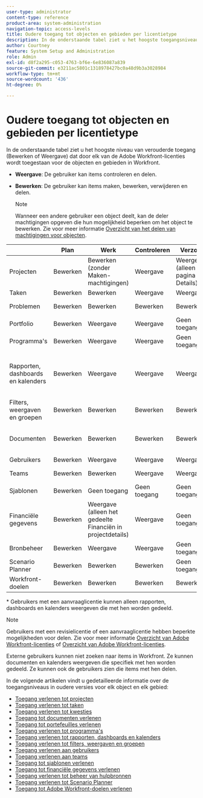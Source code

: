 ```yaml
---
user-type: administrator
content-type: reference
product-area: system-administration
navigation-topic: access-levels
title: Oudere toegang tot objecten en gebieden per licentietype
description: In de onderstaande tabel ziet u het hoogste toegangsniveau (Bewerken of Weergave) dat door elk van de Adobe Workfront-verouderde licenties wordt toegestaan voor de objecten en gebieden in Workfront.
author: Courtney
feature: System Setup and Administration
role: Admin
exl-id: d8f2a295-c053-4763-bf6e-6e836087a839
source-git-commit: e3211ac5801c1318978427bc0a48d9b3a3028984
workflow-type: tm+mt
source-wordcount: '436'
ht-degree: 0%

---
```


# Oudere toegang tot objecten en gebieden per licentietype

In de onderstaande tabel ziet u het hoogste niveau van verouderde toegang (Bewerken of Weergave) dat door elk van de Adobe Workfront-licenties wordt toegestaan voor de objecten en gebieden in Workfront.

* **Weergave**: De gebruiker kan items controleren en delen.
* **Bewerken**: De gebruiker kan items maken, bewerken, verwijderen en delen.

   >[!NOTE]
   >
   >Wanneer een andere gebruiker een object deelt, kan de deler machtigingen opgeven die hun mogelijkheid beperken om het object te bewerken. Zie voor meer informatie [Overzicht van het delen van machtigingen voor objecten](../../../workfront-basics/grant-and-request-access-to-objects/sharing-permissions-on-objects-overview.md).

|   | Plan | Werk | Controleren | Verzoek | Extern |
|---|---|---|---|---|---|
| Projecten | Bewerken | Bewerken (zonder Maken-machtigingen) | Weergave | Weergeven (alleen de pagina Details) | Geen toegang |
| Taken | Bewerken | Bewerken | Weergave | Weergave | Weergave |
| Problemen | Bewerken | Bewerken | Bewerken | Bewerken | Geen toegang |
| Portfolio | Bewerken | Weergave | Weergave | Geen toegang | Geen toegang |
| Programma&#39;s | Bewerken | Weergave | Weergave | Geen toegang | Geen toegang |
| Rapporten, dashboards en kalenders | Bewerken | Weergave | Weergave | Weergave&#42; | Weergeven (alleen voor kalenders, geen machtigingen voor delen) |
| Filters, weergaven en groepen | Bewerken | Bewerken | Bewerken | Bewerken | Geen toegang |
| Documenten | Bewerken | Bewerken | Bewerken | Bewerken | Weergave (geen machtigingen voor delen) |
| Gebruikers | Bewerken | Weergave | Weergave | Weergave | Weergave |
| Teams | Bewerken | Bewerken | Weergave | Weergave | Geen toegang |
| Sjablonen | Bewerken | Geen toegang | Geen toegang | Geen toegang | Geen toegang |
| Financiële gegevens | Bewerken | Weergave (alleen het gedeelte Financiën in projectdetails) | Weergave | Geen toegang | Geen toegang |
| Bronbeheer | Bewerken | Weergave | Weergave | Geen toegang | Geen toegang |
| Scenario Planner | Bewerken | Bewerken | Bewerken | Geen toegang | Geen toegang |
| Workfront-doelen | Bewerken | Bewerken | Bewerken | Bewerken | Geen toegang |

&#42; Gebruikers met een aanvraaglicentie kunnen alleen rapporten, dashboards en kalenders weergeven die met hen worden gedeeld.

>[!NOTE]
>
>Gebruikers met een revisielicentie of een aanvraaglicentie hebben beperkte mogelijkheden voor delen. Zie voor meer informatie [Overzicht van Adobe Workfront-licenties](/help/quicksilver/administration-and-setup/add-users/how-access-levels-work/licenses-overview.md) of [Overzicht van Adobe Workfront-licenties](../../../administration-and-setup/add-users/access-levels-and-object-permissions/wf-licenses.md).
>
>Externe gebruikers kunnen niet zoeken naar items in Workfront. Ze kunnen documenten en kalenders weergeven die specifiek met hen worden gedeeld. Ze kunnen ook de gebruikers zien die items met hen delen.

In de volgende artikelen vindt u gedetailleerde informatie over de toegangsniveaus in oudere versies voor elk object en elk gebied:

* [Toegang verlenen tot projecten](../../../administration-and-setup/add-users/configure-and-grant-access/grant-access-projects.md)
* [Toegang verlenen tot taken](../../../administration-and-setup/add-users/configure-and-grant-access/grant-access-tasks.md)
* [Toegang verlenen tot kwesties](../../../administration-and-setup/add-users/configure-and-grant-access/grant-access-issues.md)
* [Toegang tot documenten verlenen](../../../administration-and-setup/add-users/configure-and-grant-access/grant-access-documents.md)
* [Toegang tot portefeuilles verlenen](../../../administration-and-setup/add-users/configure-and-grant-access/grant-access-portfolios.md)
* [Toegang verlenen tot programma&#39;s](../../../administration-and-setup/add-users/configure-and-grant-access/grant-access-programs.md)
* [Toegang verlenen tot rapporten, dashboards en kalenders](../../../administration-and-setup/add-users/configure-and-grant-access/grant-access-reports-dashboards-calendars.md)
* [Toegang verlenen tot filters, weergaven en groepen](../../../administration-and-setup/add-users/configure-and-grant-access/grant-access-fvg.md)
* [Toegang verlenen aan gebruikers](../../../administration-and-setup/add-users/configure-and-grant-access/grant-access-other-users.md)
* [Toegang verlenen aan teams](../../../administration-and-setup/add-users/configure-and-grant-access/grant-access-teams.md)
* [Toegang tot sjablonen verlenen](../../../administration-and-setup/add-users/configure-and-grant-access/grant-access-templates.md)
* [Toegang tot financiële gegevens verlenen](../../../administration-and-setup/add-users/configure-and-grant-access/grant-access-financial.md)
* [Toegang verlenen tot beheer van hulpbronnen](../../../administration-and-setup/add-users/configure-and-grant-access/grant-access-resource-management.md)
* [Toegang verlenen tot Scenario Planner](../../../administration-and-setup/add-users/configure-and-grant-access/grant-access-sp.md)
* [Toegang tot Adobe Workfront-doelen verlenen](../../../administration-and-setup/add-users/configure-and-grant-access/grant-access-goals.md)
